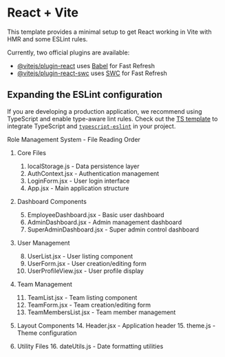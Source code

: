 # React + Vite

This template provides a minimal setup to get React working in Vite with HMR and some ESLint rules.

Currently, two official plugins are available:

- [@vitejs/plugin-react](https://github.com/vitejs/vite-plugin-react/blob/main/packages/plugin-react/README.md) uses [Babel](https://babeljs.io/) for Fast Refresh
- [@vitejs/plugin-react-swc](https://github.com/vitejs/vite-plugin-react-swc) uses [SWC](https://swc.rs/) for Fast Refresh

## Expanding the ESLint configuration

If you are developing a production application, we recommend using TypeScript and enable type-aware lint rules. Check out the [TS template](https://github.com/vitejs/vite/tree/main/packages/create-vite/template-react-ts) to integrate TypeScript and [`typescript-eslint`](https://typescript-eslint.io) in your project.

Role Management System - File Reading Order

1. Core Files

   1. localStorage.js - Data persistence layer
   2. AuthContext.jsx - Authentication management
   3. LoginForm.jsx - User login interface
   4. App.jsx - Main application structure

2. Dashboard Components

   5. EmployeeDashboard.jsx - Basic user dashboard
   6. AdminDashboard.jsx - Admin management dashboard
   7. SuperAdminDashboard.jsx - Super admin control dashboard

3. User Management

   8. UserList.jsx - User listing component
   9. UserForm.jsx - User creation/editing form
   10. UserProfileView.jsx - User profile display

4. Team Management

   11. TeamList.jsx - Team listing component
   12. TeamForm.jsx - Team creation/editing form
   13. TeamMembersList.jsx - Team member management

5. Layout Components 14. Header.jsx - Application header 15. theme.js - Theme configuration

6. Utility Files 16. dateUtils.js - Date formatting utilities
